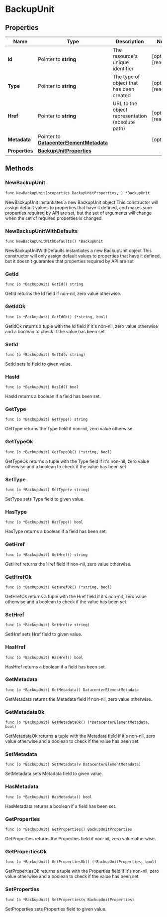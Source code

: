 # BackupUnit

## Properties

|Name | Type | Description | Notes|
|------------ | ------------- | ------------- | -------------|
|**Id** | Pointer to **string** | The resource&#39;s unique identifier | [optional] [readonly] |
|**Type** | Pointer to **string** | The type of object that has been created | [optional] [readonly] |
|**Href** | Pointer to **string** | URL to the object representation (absolute path) | [optional] [readonly] |
|**Metadata** | Pointer to [**DatacenterElementMetadata**](DatacenterElementMetadata.md) |  | [optional] |
|**Properties** | [**BackupUnitProperties**](BackupUnitProperties.md) |  | |

## Methods

### NewBackupUnit

`func NewBackupUnit(properties BackupUnitProperties, ) *BackupUnit`

NewBackupUnit instantiates a new BackupUnit object
This constructor will assign default values to properties that have it defined,
and makes sure properties required by API are set, but the set of arguments
will change when the set of required properties is changed

### NewBackupUnitWithDefaults

`func NewBackupUnitWithDefaults() *BackupUnit`

NewBackupUnitWithDefaults instantiates a new BackupUnit object
This constructor will only assign default values to properties that have it defined,
but it doesn't guarantee that properties required by API are set

### GetId

`func (o *BackupUnit) GetId() string`

GetId returns the Id field if non-nil, zero value otherwise.

### GetIdOk

`func (o *BackupUnit) GetIdOk() (*string, bool)`

GetIdOk returns a tuple with the Id field if it's non-nil, zero value otherwise
and a boolean to check if the value has been set.

### SetId

`func (o *BackupUnit) SetId(v string)`

SetId sets Id field to given value.

### HasId

`func (o *BackupUnit) HasId() bool`

HasId returns a boolean if a field has been set.

### GetType

`func (o *BackupUnit) GetType() string`

GetType returns the Type field if non-nil, zero value otherwise.

### GetTypeOk

`func (o *BackupUnit) GetTypeOk() (*string, bool)`

GetTypeOk returns a tuple with the Type field if it's non-nil, zero value otherwise
and a boolean to check if the value has been set.

### SetType

`func (o *BackupUnit) SetType(v string)`

SetType sets Type field to given value.

### HasType

`func (o *BackupUnit) HasType() bool`

HasType returns a boolean if a field has been set.

### GetHref

`func (o *BackupUnit) GetHref() string`

GetHref returns the Href field if non-nil, zero value otherwise.

### GetHrefOk

`func (o *BackupUnit) GetHrefOk() (*string, bool)`

GetHrefOk returns a tuple with the Href field if it's non-nil, zero value otherwise
and a boolean to check if the value has been set.

### SetHref

`func (o *BackupUnit) SetHref(v string)`

SetHref sets Href field to given value.

### HasHref

`func (o *BackupUnit) HasHref() bool`

HasHref returns a boolean if a field has been set.

### GetMetadata

`func (o *BackupUnit) GetMetadata() DatacenterElementMetadata`

GetMetadata returns the Metadata field if non-nil, zero value otherwise.

### GetMetadataOk

`func (o *BackupUnit) GetMetadataOk() (*DatacenterElementMetadata, bool)`

GetMetadataOk returns a tuple with the Metadata field if it's non-nil, zero value otherwise
and a boolean to check if the value has been set.

### SetMetadata

`func (o *BackupUnit) SetMetadata(v DatacenterElementMetadata)`

SetMetadata sets Metadata field to given value.

### HasMetadata

`func (o *BackupUnit) HasMetadata() bool`

HasMetadata returns a boolean if a field has been set.

### GetProperties

`func (o *BackupUnit) GetProperties() BackupUnitProperties`

GetProperties returns the Properties field if non-nil, zero value otherwise.

### GetPropertiesOk

`func (o *BackupUnit) GetPropertiesOk() (*BackupUnitProperties, bool)`

GetPropertiesOk returns a tuple with the Properties field if it's non-nil, zero value otherwise
and a boolean to check if the value has been set.

### SetProperties

`func (o *BackupUnit) SetProperties(v BackupUnitProperties)`

SetProperties sets Properties field to given value.




